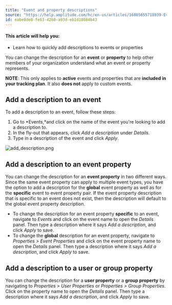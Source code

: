```yaml
---
title: "Event and property descriptions"
source: "https://help.amplitude.com/hc/en-us/articles/16805655718939-Event-and-property-descriptions"
id: eabe8de8-fe63-42b8-a93d-eb1d10884b43
---
```


#### This article will help you:

* Learn how to quickly add descriptions to events or properties

You can change the description for an **event** or **property** to help other members of your organization understand what an event or property represents. 

**NOTE**: This only applies to **active** events and properties that are **included in your tracking plan**. It also **does not** apply to custom events.

## Add a description to an event

To add a description to an event, follow these steps:

1. Go to *Events,*and click on the name of the event you're looking to add a description to.
2. In the fly-out that appears, click *Add a description* under *Details.*
3. Type in a description of the event and click *Apply*.

![add_description.png](/docs/output/img/data/add-description-png.png)

## Add a description to an event property

You can change the description for an **event property** in two different ways. Since the same event property can apply to multiple event types, you have the option to add a description for the **global** event property as well as for the **specific** event to event property pair. If the event property description that is specific to an event does not exist, then the description will default to the global event property description.

* To change the description for an event property **specific** to an event, navigate to *Events* and click on the event name to open the *Details* panel. Then type a description where it says *Add a description*, and click *Apply* to save.
* To change the **global** description for an event property, navigate to *Properties > Event Properties* and click on the event property name to open the *Details* panel. Then type a description where it says *Add a description*, and click *Apply* to save.

## Add a description to a user or group property

You can change the description for a **user property** or a **group property** by navigating to *Properties > User Properties* or *Properties > Group Properties*. Click on the property name to open the *Details* panel. Then type a description where it says *Add a description*, and click *Apply* to save. 
